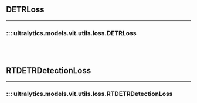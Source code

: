 ## DETRLoss
---
### ::: ultralytics.models.vit.utils.loss.DETRLoss
<br><br>

## RTDETRDetectionLoss
---
### ::: ultralytics.models.vit.utils.loss.RTDETRDetectionLoss
<br><br>
